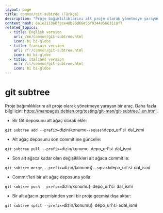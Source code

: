 ```yaml
---
layout: page
title: common/git-subtree (Türkçe)
description: "Proje bağımlılıklarını alt proje olarak yönetmeye yarayan bir araç."
content_hash: 8a1e211b60f0ce40b26d66e5bf934495683110f7
related_topics:
  - title: English version
    url: /en/common/git-subtree.html
    icon: bi bi-globe
  - title: français version
    url: /fr/common/git-subtree.html
    icon: bi bi-globe
  - title: italiano version
    url: /it/common/git-subtree.html
    icon: bi bi-globe
---
```

# git subtree

Proje bağımlılıklarını alt proje olarak yönetmeye yarayan bir araç.
Daha fazla bilgi için: <https://manpages.debian.org/testing/git-man/git-subtree.1.en.html>.

- Bir Git deposunu alt ağaç olarak ekle:

`git subtree add --prefix=`<span class="tldr-var badge badge-pill bg-dark-lm bg-white-dm text-white-lm text-dark-dm font-weight-bold">dizin/konumu</span>` --squash `<span class="tldr-var badge badge-pill bg-dark-lm bg-white-dm text-white-lm text-dark-dm font-weight-bold">depo_url'si</span>` `<span class="tldr-var badge badge-pill bg-dark-lm bg-white-dm text-white-lm text-dark-dm font-weight-bold">dal_ismi</span>

- Alt ağaç deposunu son commit'ine güncelle:

`git subtree pull --prefix=`<span class="tldr-var badge badge-pill bg-dark-lm bg-white-dm text-white-lm text-dark-dm font-weight-bold">dizin/konumu</span>` `<span class="tldr-var badge badge-pill bg-dark-lm bg-white-dm text-white-lm text-dark-dm font-weight-bold">depo_url'si</span>` `<span class="tldr-var badge badge-pill bg-dark-lm bg-white-dm text-white-lm text-dark-dm font-weight-bold">dal_ismi</span>

- Son alt ağaca kadar olan değişiklikleri alt ağaca commit'le:

`git subtree merge --prefix=`<span class="tldr-var badge badge-pill bg-dark-lm bg-white-dm text-white-lm text-dark-dm font-weight-bold">dizin/konumu}</span>` --squash `<span class="tldr-var badge badge-pill bg-dark-lm bg-white-dm text-white-lm text-dark-dm font-weight-bold">depo_url'si</span>` `<span class="tldr-var badge badge-pill bg-dark-lm bg-white-dm text-white-lm text-dark-dm font-weight-bold">dal_ismi</span>

- Commit'leri bir alt ağaç deposuna yolla:

`git subtree push --prefix=`<span class="tldr-var badge badge-pill bg-dark-lm bg-white-dm text-white-lm text-dark-dm font-weight-bold">dizin/konumu}</span>` `<span class="tldr-var badge badge-pill bg-dark-lm bg-white-dm text-white-lm text-dark-dm font-weight-bold">depo_url'si</span>` `<span class="tldr-var badge badge-pill bg-dark-lm bg-white-dm text-white-lm text-dark-dm font-weight-bold">dal_ismi</span>

- Bir alt ağacın geçmişinden yeni bir proje geçmişi dışa aktar:

`git subtree split --prefix=`<span class="tldr-var badge badge-pill bg-dark-lm bg-white-dm text-white-lm text-dark-dm font-weight-bold">dizin/konumu}</span>` `<span class="tldr-var badge badge-pill bg-dark-lm bg-white-dm text-white-lm text-dark-dm font-weight-bold">depo_url'si</span>` -b `<span class="tldr-var badge badge-pill bg-dark-lm bg-white-dm text-white-lm text-dark-dm font-weight-bold">dal_ismi</span>
